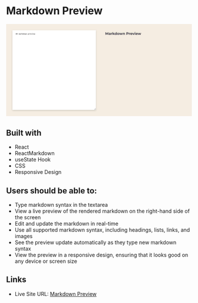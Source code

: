 # Markdown Preview

![](./screenshot.jpg)

## Built with

- React
- ReactMarkdown
- useState Hook
- CSS
- Responsive Design

## Users should be able to:

- Type markdown syntax in the textarea
- View a live preview of the rendered markdown on the right-hand side of the screen
- Edit and update the markdown in real-time
- Use all supported markdown syntax, including headings, lists, links, and images
- See the preview update automatically as they type new markdown syntax
- View the preview in a responsive design, ensuring that it looks good on any device or screen size

## Links

- Live Site URL: [Markdown Preview](https://markdown-preview-ekizashvilit.netlify.app/)
